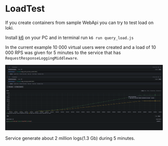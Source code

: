 # LoadTest

If you create containers from sample WebApi you can try to test load on loki.

Install [k6](https://k6.io/docs/get-started/installation/) on your PC and in terminal run `k6 run query_load.js` 

In the current example 10 000 virtual users were created and a load 
of 10 000 RPS was given for 5 minutes to the service that has `RequestResponseLoggingMiddleware`.

![image](../img/load.png)

Service generate about 2 million logs(1.3 Gb) during 5 minutes.